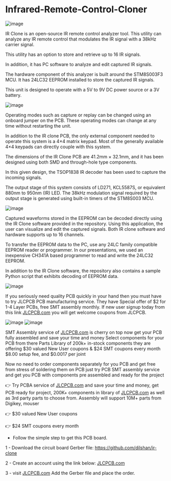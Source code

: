 # Infrared-Remote-Control-Cloner

![image](https://user-images.githubusercontent.com/19898602/167252582-ad757130-7a80-4673-bb33-61000d700980.png)


IR Clone is an open-source IR remote control analyzer tool. This utility can analyze any IR remote control that modulates the IR signal with a 38kHz carrier signal. 

This utility has an option to store and retrieve up to 16 IR signals. 

In addition, it has PC software to analyze and edit captured IR signals.

The hardware component of this analyzer is built around the STM8S003F3 MCU. It has 24LC32 EEPROM installed to store the captured IR signals. 

This unit is designed to operate with a 5V to 9V DC power source or a 3V battery. 

![image](https://user-images.githubusercontent.com/19898602/167252622-a0dadfa3-5b56-43b9-8479-1f8c8a41c536.png)


Operating modes such as capture or replay can be changed using an onboard jumper on the PCB. These operating modes can change at any time without restarting the unit.

In addition to the IR clone PCB, the only external component needed to operate this system is a 4×4 matrix keypad. Most of the generally available 4×4 keypads can directly couple with this system.

The dimensions of the IR Clone PCB are 41.2mm × 32.1mm, and it has been designed using both SMD and through-hole type components. 

In this given design, the TSOP1838  IR decoder has been used to capture the incoming signals.

The output stage of this system consists of LD271, KCL5587S, or equivalent  880nm to 950nm (IR) LED. The 38kHz modulation signal required by the output stage is generated using built-in timers of the STM8S003 MCU.


![image](https://user-images.githubusercontent.com/19898602/167252634-1fd33240-3016-40cb-b499-c40254166d6f.png)

Captured waveforms stored in the EEPROM can be decoded directly using the IR Clone software provided in the repository. Using this application, the user can visualize and edit the captured signals. Both IR clone software and hardware supports up to 16 channels.

To transfer the EEPROM data to the PC, use any 24LC family compatible EEPROM reader or programmer. In our presentations, we used an inexpensive CH341A based programmer to read and write the 24LC32 EEPROM.

In addition to the IR Clone software, the repository also contains a sample Python script that exhibits decoding of EEPROM data.



![image](https://user-images.githubusercontent.com/19898602/167253257-65bc9f08-af81-447e-bba8-4be502df5e68.png)


If you seriously need quality PCB quickly in your hand then you must have to try JLCPCB PCB manufacturing service. They have Special offer of $2 for 1-4 Layer PCBs, free SMT assembly monthly. If new user signup today from this link [JLCPCB.com](https://jlcpcb.com/IAT) you will get welcome coupons from JLCPCB.


![image](https://user-images.githubusercontent.com/19898602/159014034-3c9a50c3-61c3-40d2-836d-9cadc2317d33.png)
![image](https://user-images.githubusercontent.com/19898602/164385177-de123350-4a1f-4d0f-9f38-68ed7dbd5a9f.png)



SMT Assembly service of [JLCPCB.com](https://jlcpcb.com/IAT) is cherry on top now get your PCB fully assembled and save your time and money
Select components for your PCB from there Parts Library of 200k+ in-stock components
they are offering $30 valued New User coupons  & $24 SMT coupons every month
$8.00 setup fee, and $0.0017  per joint

Now no need to order components separately for you PCB and get free from stress of soldering them on PCB just try PCB SMT assembly service and get you PCB with components pre assembled and ready for the project


👉 Try PCBA service of [JLCPCB.com](https://jlcpcb.com/IAT) and save your time and money, get PCB ready for project, 200K+ components in library of [JLCPCB.com](https://jlcpcb.com/IAT) as well as 3rd party         parts to choose from. 
    Assembly will support 10M+ parts from Digikey, mouser
    
👉 $30 valued New User coupons 

👉 $24 SMT coupons every month


* Follow the simple step to get this PCB board.

1 - Download the circuit board Gerber file: https://github.com/dilshan/ir-clone

2 - Create an account using the link below: [JLCPCB.com](https://jlcpcb.com/IAT)

3 - visit [JLCPCB.com](https://jlcpcb.com/IAT) Add the Gerber file and place the order. 











